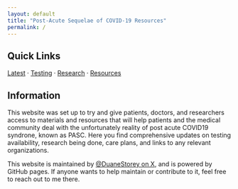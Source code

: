 ```yaml
---
layout: default
title: "Post-Acute Sequelae of COVID-19 Resources"
permalink: /
---
```


## Quick Links

[Latest](Latest/README.md) &middot; [Testing](Tests/README.md) &middot; [Research](Research/README.md) &middot; [Resources](Resources/README.md) 

## Information

This website was set up to try and give patients, doctors, and researchers access to materials and resources that will help patients and the medical community deal with the unfortunately reality of post acute COVID19 syndrone, known as PASC. Here you find comprehensive updates on testing availability, research being done, care plans, and links to any relevant organizations.

This website is maintained by [@DuaneStorey on X](https://x.com/DuaneStorey), and is powered by GitHub pages. If anyone wants to help maintain or contribute to it, feel free to reach out to me there. 
